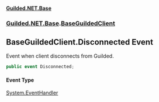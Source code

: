 #### [Guilded.NET.Base](Guilded_NET_Base.md 'Guilded.NET.Base')
### [Guilded.NET.Base](Guilded_NET_Base.md#Guilded_NET_Base 'Guilded.NET.Base').[BaseGuildedClient](BaseGuildedClient.md 'Guilded.NET.Base.BaseGuildedClient')
## BaseGuildedClient.Disconnected Event
Event when client disconnects from Guilded.  
```csharp
public event Disconnected;
```
#### Event Type
[System.EventHandler](https://docs.microsoft.com/en-us/dotnet/api/System.EventHandler 'System.EventHandler')
